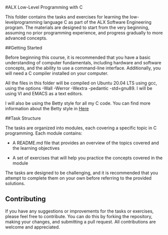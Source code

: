 #ALX Low-Level Programming with C

This folder contains the tasks and exercises for learning the low-levelprogramming language C as part of the ALX Software Engineering program.
The materials are designed to start from the very beginning, assuming no prior programming experience, and progress gradually to more advanced concepts.

##Getting Started

Before beginning this course, it is recommended that you have a basic understanding of computer fundamentals, including hardware and software concepts, and the ability to use a command-line interface. Additionally, you will need a C compiler installed on your computer.

All the files in this folder will be compiled on Ubuntu 20.04 LTS using gcc, using the options -Wall -Werror -Wextra -pedantic -std=gnu89. I will be using VI and EMACS as a text editors.

I will also be using the Betty style for all my C code. You can find more information about the Betty style in [Here](https://github.com/holbertonschool/Betty/wiki)

##Task Structure

The tasks are organized into modules, each covering a specific topic in C programming. Each module contains:

- A README.md file that provides an overview of the topics covered and the learning objectives
+ A set of exercises that will help you practice the concepts covered in the module

The tasks are designed to be challenging, and it is recommended that you attempt to complete them on your own before referring to the provided solutions.

## Contributing

If you have any suggestions or improvements for the tasks or exercises, please feel free to contribute. You can do this by forking the repository, making your changes, and submitting a pull request. All contributions are welcome and appreciated.